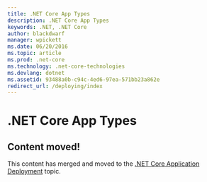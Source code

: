```yaml
---
title: .NET Core App Types
description: .NET Core App Types
keywords: .NET, .NET Core
author: blackdwarf
manager: wpickett
ms.date: 06/20/2016
ms.topic: article
ms.prod: .net-core
ms.technology: .net-core-technologies
ms.devlang: dotnet
ms.assetid: 93488a0b-c94c-4ed6-97ea-571bb23a862e
redirect_url: /deploying/index
---
```


# .NET Core App Types

## Content moved!
This content has merged and moved to the [.NET Core Application Deployment](deploying/index.md) topic. 
